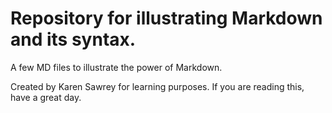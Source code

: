 # Repository for illustrating Markdown and its syntax.
A few MD files to illustrate the power of Markdown.

Created by Karen Sawrey for learning purposes.
If you are reading this, have a great day.
